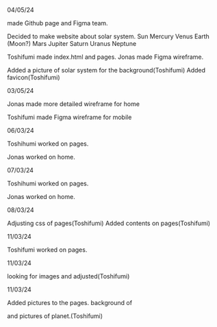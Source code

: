 04/05/24

made Github page and Figma team.

Decided to make website about solar system.
    Sun
    Mercury
    Venus
    Earth
    (Moon?)
    Mars
    Jupiter
    Saturn
    Uranus
    Neptune

Toshifumi made index.html and pages.
Jonas made Figma wireframe.

Added a picture of solar system for the background(Toshifumi)
Added favicon(Toshifumi)

03/05/24

Jonas made more detailed wireframe for home

Toshifumi made Figma wireframe for mobile


06/03/24

Toshihumi worked on pages.

Jonas worked on home.


07/03/24

Toshihumi worked on pages.

Jonas worked on home.


08/03/24

Adjusting css of pages(Toshifumi)
Added contents on pages(Toshifumi)


11/03/24


Toshifumi worked on pages.


11/03/24


looking for images and adjusted(Toshifumi)


11/03/24


Added pictures to the pages. background of <main>and pictures of planet.(Toshifumi)